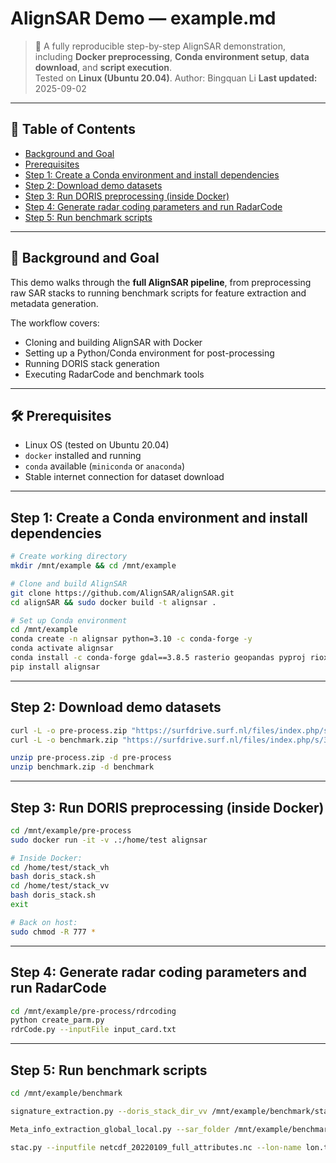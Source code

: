 # AlignSAR Demo — example.md

> 🚀 A fully reproducible step-by-step AlignSAR demonstration, including **Docker preprocessing**, **Conda environment setup**, **data download**, and **script execution**.  
> Tested on **Linux (Ubuntu 20.04)**.
> Author: Bingquan Li
> **Last updated:** 2025-09-02

---

## 🧭 Table of Contents

- [Background and Goal](#background-and-goal)  
- [Prerequisites](#prerequisites)  
- [Step 1: Create a Conda environment and install dependencies](#step-1-create-a-conda-environment-and-install-dependencies)  
- [Step 2: Download demo datasets](#step-2-download-demo-datasets)  
- [Step 3: Run DORIS preprocessing (inside Docker)](#step-3-run-doris-preprocessing-inside-docker)  
- [Step 4: Generate radar coding parameters and run RadarCode](#step-4-generate-radar-coding-parameters-and-run-radarcode)  
- [Step 5: Run benchmark scripts](#step-5-run-benchmark-scripts)  

---

<a id="background-and-goal"></a>
## 📌 Background and Goal

This demo walks through the **full AlignSAR pipeline**, from preprocessing raw SAR stacks to running benchmark scripts for feature extraction and metadata generation.  

The workflow covers:
- Cloning and building AlignSAR with Docker
- Setting up a Python/Conda environment for post-processing
- Running DORIS stack generation
- Executing RadarCode and benchmark tools

---

<a id="prerequisites"></a>
## 🛠 Prerequisites

- Linux OS (tested on Ubuntu 20.04)
- `docker` installed and running
- `conda` available (`miniconda` or `anaconda`)
- Stable internet connection for dataset download

---

<a id="step-1-create-a-conda-environment-and-install-dependencies"></a>
## Step 1: Create a Conda environment and install dependencies

```bash
# Create working directory
mkdir /mnt/example && cd /mnt/example

# Clone and build AlignSAR
git clone https://github.com/AlignSAR/alignSAR.git
cd alignSAR && sudo docker build -t alignsar .

# Set up Conda environment
cd /mnt/example
conda create -n alignsar python=3.10 -c conda-forge -y
conda activate alignsar
conda install -c conda-forge gdal==3.8.5 rasterio geopandas pyproj rioxarray -y
pip install alignsar

```

---

<a id="step-2-download-demo-datasets"></a>
## Step 2: Download demo datasets

```bash
curl -L -o pre-process.zip "https://surfdrive.surf.nl/files/index.php/s/D9P5vuiIQbT5deZ/download"
curl -L -o benchmark.zip "https://surfdrive.surf.nl/files/index.php/s/3J1f2m1nT4vG3eE/download"

unzip pre-process.zip -d pre-process
unzip benchmark.zip -d benchmark
```

---

<a id="step-3-run-doris-preprocessing-inside-docker"></a>
## Step 3: Run DORIS preprocessing (inside Docker)

```bash
cd /mnt/example/pre-process
sudo docker run -it -v .:/home/test alignsar

# Inside Docker:
cd /home/test/stack_vh
bash doris_stack.sh
cd /home/test/stack_vv
bash doris_stack.sh
exit

# Back on host:
sudo chmod -R 777 *
```

---

<a id="step-4-generate-radar-coding-parameters-and-run-radarcode"></a>
## Step 4: Generate radar coding parameters and run RadarCode

```bash
cd /mnt/example/pre-process/rdrcoding
python create_parm.py
rdrCode.py --inputFile input_card.txt
```

---

<a id="step-5-run-benchmark-scripts"></a>
## Step 5: Run benchmark scripts

```bash
cd /mnt/example/benchmark

signature_extraction.py --doris_stack_dir_vv /mnt/example/benchmark/stack_vv --doris_stack_dir_vh /mnt/example/benchmark/stack_vh --master_date 20220214 --crop_first_line 500 --crop_last_line 1440 --crop_first_pixel 16000 --crop_last_pixel 18350 --lines_full 2842 --pixels_full 22551 --netcdf_lines 2350 --netcdf_pixels 940 --lam_file /mnt/example/benchmark/stack_vv/lam.raw --phi_file /mnt/example/benchmark/stack_vv/phi.raw --sar_folder_path /mnt/example/benchmark/unzipped_SAR_data --max_images 30

Meta_info_extraction_global_local.py --sar_folder /mnt/example/benchmark/unzipped_SAR_data/ --folder_num 0 --xml_num 0 --lon_max 6.6342616 --lon_min 6.4574795 --lat_max 53.12726 --lat_min 53.12726 --master_date 20220214 --crp_list '[500, 1440, 16000, 18350]'

stac.py --inputfile netcdf_20220109_full_attributes.nc --lon-name lon.tif --lat-name lat.tif --num-x 10 --num-y 10
```
